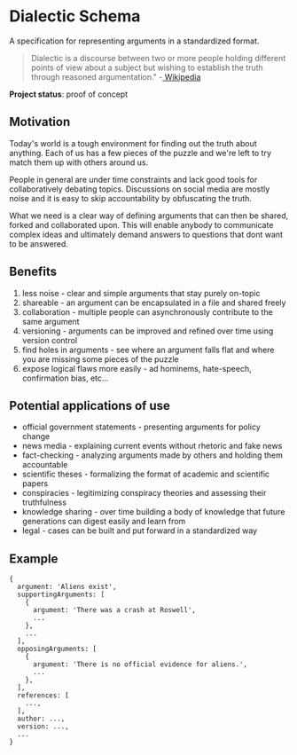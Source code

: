 # Dialectic Schema

A specification for representing arguments in a standardized format.

> Dialectic is a discourse between two or more people holding different points of view about a subject but wishing to establish the truth through reasoned argumentation."
> -[ Wikipedia](https://en.wikipedia.org/wiki/Dialectic)

**Project status**: proof of concept

## Motivation

Today's world is a tough environment for finding out the truth about anything. Each of us has a few pieces of the puzzle and we're left to try match them up with others around us.

People in general are under time constraints and lack good tools for collaboratively debating topics. Discussions on social media are mostly noise and it is easy to skip accountability by obfuscating the truth.

What we need is a clear way of defining arguments that can then be shared, forked and collaborated upon. This will enable anybody to communicate complex ideas and ultimately demand answers to questions that dont want to be answered.

## Benefits

1. less noise - clear and simple arguments that stay purely on-topic
2. shareable - an argument can be encapsulated in a file and shared freely
4. collaboration - multiple people can asynchronously contribute to the same argument
3. versioning - arguments can be improved and refined over time using version control
5. find holes in arguments - see where an argument falls flat and where you are missing some pieces of the puzzle
6. expose logical flaws more easily - ad hominems, hate-speech, confirmation bias, etc...

## Potential applications of use

- official government statements - presenting arguments for policy change
- news media - explaining current events without rhetoric and fake news
- fact-checking - analyzing arguments made by others and holding them accountable
- scientific theses - formalizing the format of academic and scientific papers
- conspiracies - legitimizing conspiracy theories and assessing their truthfulness
- knowledge sharing - over time building a body of knowledge that future generations can digest easily and learn from
- legal - cases can be built and put forward in a standardized way

## Example

```
{
  argument: 'Aliens exist',
  supportingArguments: [
    {
      argument: 'There was a crash at Roswell',
      ...
    },
    ...
  ],
  opposingArguments: [
    {
      argument: 'There is no official evidence for aliens.',
      ...
    },
  ],
  references: [
    ...,
  ],
  author: ...,
  version: ...,
  ...
}
```
